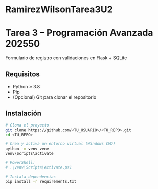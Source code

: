 # RamirezWilsonTarea3U2

# Tarea 3 – Programación Avanzada 202550  
Formulario de registro con validaciones en Flask + SQLite

## Requisitos
- Python ≥ 3.8  
- Pip  
- (Opcional) Git para clonar el repositorio

##  Instalación

```bash
# Clona el proyecto
git clone https://github.com/<TU_USUARIO>/<TU_REPO>.git
cd <TU_REPO>

# Crea y activa un entorno virtual (Windows CMD)
python -m venv venv
venv\Scripts\activate

# PowerShell:
# .\venv\Scripts\Activate.ps1

# Instala dependencias
pip install -r requirements.txt
